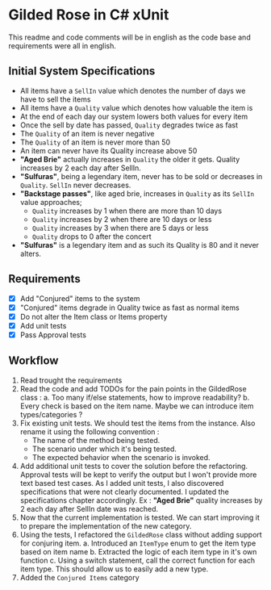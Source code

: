 # Gilded Rose in C# xUnit

This readme and code comments will be in english as the code base and requirements were all in english.

## Initial System Specifications 

- All items have a `SellIn` value which denotes the number of days we have to sell the items
- All items have a `Quality` value which denotes how valuable the item is
- At the end of each day our system lowers both values for every item
- Once the sell by date has passed, `Quality` degrades twice as fast
- The `Quality` of an item is never negative
- The `Quality` of an item is never more than 50
- An item can never have its Quality increase above 50
- **"Aged Brie"** actually increases in `Quality` the older it gets. Quality increases by 2 each day after SellIn.
- **"Sulfuras"**, being a legendary item, never has to be sold or decreases in `Quality`. `SellIn` never decreases.
- **"Backstage passes"**, like aged brie, increases in `Quality` as its `SellIn` value approaches;
    - `Quality` increases by 1 when there are more than 10 days
    - `Quality` increases by 2 when there are 10 days or less 
    - `Quality` increases by 3 when there are 5 days or less
    - `Quality` drops to 0 after the concert
- **"Sulfuras"** is a legendary item and as such its Quality is 80 and it never alters.


## Requirements
- [x] Add "Conjured" items to the system
- [x] "Conjured" items degrade in Quality twice as fast as normal items
- [x] Do not alter the Item class or Items property
- [x] Add unit tests
- [x] Pass Approval tests

## Workflow

1. Read trought the requirements 
2. Read the code and add TODOs for the pain points in the GildedRose class :
    a. Too many if/else statements, how to improve readability?
    b. Every check is based on the item name. Maybe we can introduce item types/categories ?
3. Fix existing unit tests. We should test the items from the instance. Also rename it using the following convention :
    * The name of the method being tested.
    * The scenario under which it's being tested.
    * The expected behavior when the scenario is invoked.
4. Add additional unit tests to cover the solution before the refactoring. Approval tests will be kept to verify the output but I won't provide more text based test cases. As I added unit tests, I also discovered specifications that were not clearly documented. I updated the specifications chapter accordingly. Ex : **"Aged Brie"** quality increases by 2 each day after SellIn date was reached.
5. Now that the current implementation is tested. We can start improving it to prepare the implementation of the new category.
6. Using the tests, I refactored the `GildedRose` class without adding support for conjuring item.
    a. Introduced an `ItemType` enum to get the item type based on item name
    b. Extracted the logic of each item type in it's own function
    c. Using a switch statement, call the correct function for each item type. This should allow us to easily add a new type.
7. Added the `Conjured Items` category


